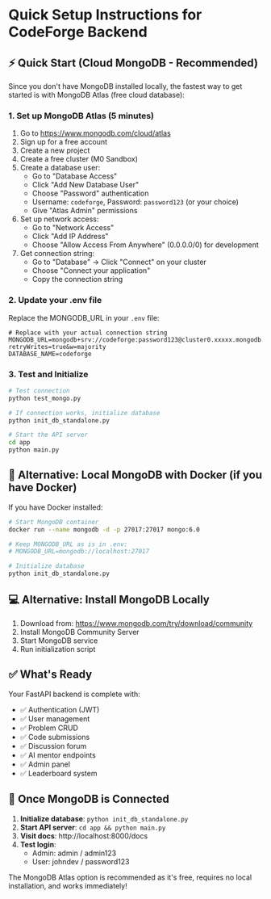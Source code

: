 # Quick Setup Instructions for CodeForge Backend

## ⚡ Quick Start (Cloud MongoDB - Recommended)

Since you don't have MongoDB installed locally, the fastest way to get started is with MongoDB Atlas (free cloud database):

### 1. Set up MongoDB Atlas (5 minutes)
1. Go to https://www.mongodb.com/cloud/atlas
2. Sign up for a free account
3. Create a new project
4. Create a free cluster (M0 Sandbox)
5. Create a database user:
   - Go to "Database Access"
   - Click "Add New Database User"
   - Choose "Password" authentication
   - Username: `codeforge`, Password: `password123` (or your choice)
   - Give "Atlas Admin" permissions
6. Set up network access:
   - Go to "Network Access"
   - Click "Add IP Address"
   - Choose "Allow Access From Anywhere" (0.0.0.0/0) for development
7. Get connection string:
   - Go to "Database" → Click "Connect" on your cluster
   - Choose "Connect your application"
   - Copy the connection string

### 2. Update your .env file
Replace the MONGODB_URL in your `.env` file:
```env
# Replace with your actual connection string
MONGODB_URL=mongodb+srv://codeforge:password123@cluster0.xxxxx.mongodb.net/?retryWrites=true&w=majority
DATABASE_NAME=codeforge
```

### 3. Test and Initialize
```bash
# Test connection
python test_mongo.py

# If connection works, initialize database
python init_db_standalone.py

# Start the API server
cd app
python main.py
```

## 🐳 Alternative: Local MongoDB with Docker (if you have Docker)

If you have Docker installed:
```bash
# Start MongoDB container
docker run --name mongodb -d -p 27017:27017 mongo:6.0

# Keep MONGODB_URL as is in .env:
# MONGODB_URL=mongodb://localhost:27017

# Initialize database
python init_db_standalone.py
```

## 💻 Alternative: Install MongoDB Locally

1. Download from: https://www.mongodb.com/try/download/community
2. Install MongoDB Community Server
3. Start MongoDB service
4. Run initialization script

## ✅ What's Ready

Your FastAPI backend is complete with:
- ✅ Authentication (JWT)
- ✅ User management
- ✅ Problem CRUD
- ✅ Code submissions
- ✅ Discussion forum
- ✅ AI mentor endpoints
- ✅ Admin panel
- ✅ Leaderboard system

## 🚀 Once MongoDB is Connected

1. **Initialize database**: `python init_db_standalone.py`
2. **Start API server**: `cd app && python main.py`
3. **Visit docs**: http://localhost:8000/docs
4. **Test login**:
   - Admin: admin / admin123
   - User: johndev / password123

The MongoDB Atlas option is recommended as it's free, requires no local installation, and works immediately!
